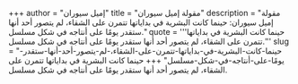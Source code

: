 +++
author = "إميل سيوران"
title = "مقولة إميل سيوران"
description = "مقولة إميل سيوران: حينما كانت البشرية في بداياتها تتمرن على الشقاء، لم يتصور أحد أنها ستقدر يومًا على أنتاجه في شكل مسلسل."
quote = '''حينما كانت البشرية في بداياتها تتمرن على الشقاء، لم يتصور أحد أنها ستقدر يومًا على أنتاجه في شكل مسلسل.'''
slug = "حينما-كانت-البشرية-في-بداياتها-تتمرن-على-الشقاء،-لم-يتصور-أحد-أنها-ستقدر-يومًا-على-أنتاجه-في-شكل-مسلسل"
+++
حينما كانت البشرية في بداياتها تتمرن على الشقاء، لم يتصور أحد أنها ستقدر يومًا على أنتاجه في شكل مسلسل.
